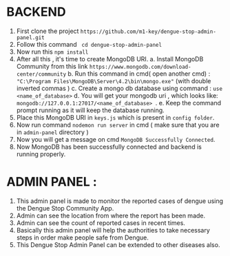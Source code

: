 # BACKEND
1. First clone the project ```https://github.com/m1-key/dengue-stop-admin-panel.git ```
2. Follow this command ``` cd dengue-stop-admin-panel```
3. Now run this ```npm install ```
4. After all this , it's time to create MongoDB URI.
    a. Install MongoDB Community from this link ```https://www.mongodb.com/download-center/community```
    b.  Run this command in cmd( open another cmd) : ```"C:\Program Files\MongoDB\Server\4.2\bin\mongo.exe"``` (with double inverted commas )
    c. Create a mongo db database using command : ```use <name_of_database>```
    d. You will get your mongodb uri , which looks like: ```mongodb://127.0.0.1:27017/<name_of_database> ```.
    e. Keep the command prompt running as it will keep the database running.
5. Place this MongoDB URI in ```keys.js``` which is present in ```config folder```.
6. Now run command ```nodemon run server``` in cmd ( make sure that you are in ```admin-panel``` directory )
7. Now you will get a message on cmd ```MongoDB Successfully Connected```.
8. Now MongoDB has been successfully connected and backend is running properly.


# ADMIN PANEL : 
1. This admin panel is made to monitor the reported cases of dengue using the Dengue Stop Community App.
2. Admin can see the location from where the report has been made.
3. Admin can see the count of reported cases in recent times.
4. Basically this admin panel will help the authorities to take necessary steps in order make people safe from Dengue.
5. This Dengue Stop Admin Panel can be extended to other diseases also.

